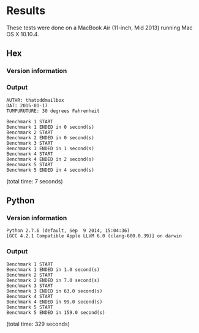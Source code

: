 # Results
These tests were done on a MacBook Air (11-inch, Mid 2013) running Mac OS X 10.10.4.

## Hex
### Version information
### Output
```
AUTHR: thatoddmailbox
DAT: 2015-01-17
TUMPURUTURE: 30 degrees Fahrenheit

Benchmark 1 START
Benchmark 1 ENDED in 0 second(s)
Benchmark 2 START
Benchmark 2 ENDED in 0 second(s)
Benchmark 3 START
Benchmark 3 ENDED in 1 second(s)
Benchmark 4 START
Benchmark 4 ENDED in 2 second(s)
Benchmark 5 START
Benchmark 5 ENDED in 4 second(s)
```
(total time: 7 seconds)

## Python
### Version information
```
Python 2.7.6 (default, Sep  9 2014, 15:04:36)
[GCC 4.2.1 Compatible Apple LLVM 6.0 (clang-600.0.39)] on darwin
```

### Output
```
Benchmark 1 START
Benchmark 1 ENDED in 1.0 second(s)
Benchmark 2 START
Benchmark 2 ENDED in 7.0 second(s)
Benchmark 3 START
Benchmark 3 ENDED in 63.0 second(s)
Benchmark 4 START
Benchmark 4 ENDED in 99.0 second(s)
Benchmark 5 START
Benchmark 5 ENDED in 159.0 second(s)
```
(total time: 329 seconds)
